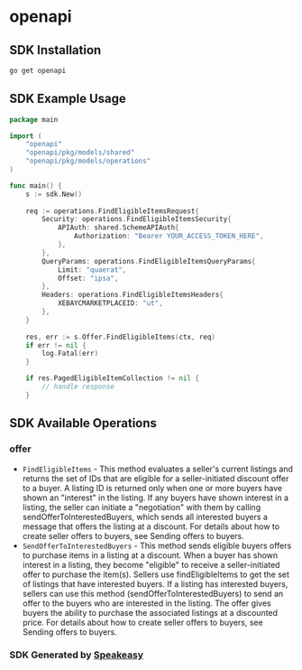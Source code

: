 # openapi

<!-- Start SDK Installation -->
## SDK Installation

```bash
go get openapi
```
<!-- End SDK Installation -->

## SDK Example Usage
<!-- Start SDK Example Usage -->
```go
package main

import (
    "openapi"
    "openapi/pkg/models/shared"
    "openapi/pkg/models/operations"
)

func main() {
    s := sdk.New()
    
    req := operations.FindEligibleItemsRequest{
        Security: operations.FindEligibleItemsSecurity{
            APIAuth: shared.SchemeAPIAuth{
                Authorization: "Bearer YOUR_ACCESS_TOKEN_HERE",
            },
        },
        QueryParams: operations.FindEligibleItemsQueryParams{
            Limit: "quaerat",
            Offset: "ipsa",
        },
        Headers: operations.FindEligibleItemsHeaders{
            XEBAYCMARKETPLACEID: "ut",
        },
    }
    
    res, err := s.Offer.FindEligibleItems(ctx, req)
    if err != nil {
        log.Fatal(err)
    }

    if res.PagedEligibleItemCollection != nil {
        // handle response
    }
```
<!-- End SDK Example Usage -->

<!-- Start SDK Available Operations -->
## SDK Available Operations

### offer

* `FindEligibleItems` - This method evaluates a seller's current listings and returns the set of IDs that are eligible for a seller-initiated discount offer to a buyer. A listing ID is returned only when one or more buyers have shown an &quot;interest&quot; in the listing. If any buyers have shown interest in a listing, the seller can initiate a &quot;negotiation&quot; with them by calling sendOfferToInterestedBuyers, which sends all interested buyers a message that offers the listing at a discount. For details about how to create seller offers to buyers, see Sending offers to buyers.
* `SendOfferToInterestedBuyers` - This method sends eligible buyers offers to purchase items in a listing at a discount. When a buyer has shown interest in a listing, they become &quot;eligible&quot; to receive a seller-initiated offer to purchase the item(s). Sellers use findEligibleItems to get the set of listings that have interested buyers. If a listing has interested buyers, sellers can use this method (sendOfferToInterestedBuyers) to send an offer to the buyers who are interested in the listing. The offer gives buyers the ability to purchase the associated listings at a discounted price. For details about how to create seller offers to buyers, see Sending offers to buyers.

<!-- End SDK Available Operations -->

### SDK Generated by [Speakeasy](https://docs.speakeasyapi.dev/docs/using-speakeasy/client-sdks)
